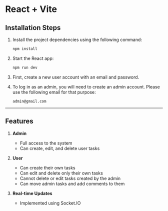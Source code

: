 # React + Vite

## Installation Steps

1. Install the project dependencies using the following command:

   ```bash
   npm install
   ```
2. Start the React app:

   ```bash
   npm run dev
   ```
3. First, create a new user account with an email and password.
4. To log in as an admin, you will need to create an admin account. Please use the following email for that purpose:

   ```
   admin@gmail.com
   ```

---

## Features

1. **Admin**

   * Full access to the system
   * Can create, edit, and delete user tasks
2. **User**

   * Can create their own tasks
   * Can edit and delete only their own tasks
   * Cannot delete or edit tasks created by the admin
   * Can move admin tasks and add comments to them
3. **Real-time Updates**

   * Implemented using Socket.IO
